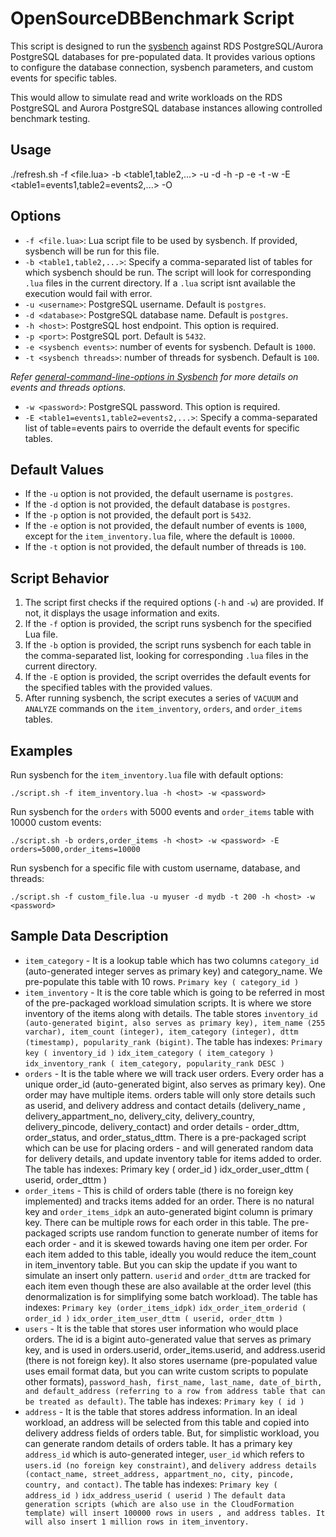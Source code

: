 # OpenSourceDBBenchmark Script

This script is designed to run the [sysbench](https://github.com/akopytov/sysbench?tab=readme-ov-file#sysbench) against  RDS PostgreSQL/Aurora PostgreSQL  databases for pre-populated data. It provides various options to configure the database connection, sysbench parameters, and custom events for specific tables.

This would allow to simulate read and write workloads on the RDS PostgreSQL and Aurora PostgreSQL database instances allowing controlled benchmark testing.

## Usage

./refresh.sh -f <file.lua> -b <table1,table2,...> -u  <username> -d <database> -h <host> -p <port> -e <sysbench events> -t <sysbench threads> -w <password> -E <table1=events1,table2=events2,...> -O 


## Options

- `-f <file.lua>`: 
 Lua script file to be used by sysbench. If provided, sysbench will be run for this file.
- `-b <table1,table2,...>`: Specify a comma-separated list of tables for which sysbench should be run. The script will look for corresponding `.lua` files in the current directory. If a `.lua` script isnt available the execution would fail with error.
- `-u <username>`: 
 PostgreSQL username. Default is `postgres`.
- `-d <database>`: 
 PostgreSQL database name. Default is `postgres`.
- `-h <host>`: 
 PostgreSQL host endpoint. This option is required.
- `-p <port>`: 
 PostgreSQL port. Default is `5432`.
- `-e <sysbench events>`: 
 number of events for sysbench. Default is `1000`.
- `-t <sysbench threads>`: 
 number of threads for sysbench. Default is `100`.

 *Refer [general-command-line-options in Sysbench](https://github.com/akopytov/sysbench/blob/master/README.md#general-command-line-options) for more details on events and threads options.*
- `-w <password>`: 
 PostgreSQL password. This option is required.
- `-E <table1=events1,table2=events2,...>`:
 Specify a comma-separated list of table=events pairs to override the default events for specific tables.



## Default Values

- If the `-u` option is not provided, the default username is `postgres`.
- If the `-d` option is not provided, the default database is `postgres`.
- If the `-p` option is not provided, the default port is `5432`.
- If the `-e` option is not provided, the default number of events is `1000`, except for the `item_inventory.lua` file, where the default is `10000`.
- If the `-t` option is not provided, the default number of threads is `100`.

## Script Behavior

1. The script first checks if the required options (`-h` and `-w`) are provided. If not, it displays the usage information and exits.
2. If the `-f` option is provided, the script runs sysbench for the specified Lua file.
3. If the `-b` option is provided, the script runs sysbench for each table in the comma-separated list, looking for corresponding `.lua` files in the current directory.
4. If the `-E` option is provided, the script overrides the default events for the specified tables with the provided values.
5. After running sysbench, the script executes a series of `VACUUM` and `ANALYZE` commands on the `item_inventory`, `orders`, and `order_items` tables.

## Examples

Run sysbench for the `item_inventory.lua` file with default options:


```./script.sh -f item_inventory.lua -h <host> -w <password>```

Run sysbench for the `orders` with 5000 events  and `order_items` table with 10000 custom events:

```./script.sh -b orders,order_items -h <host> -w <password> -E orders=5000,order_items=10000```


Run sysbench for a specific file with custom username, database, and threads:

```./script.sh -f custom_file.lua -u myuser -d mydb -t 200 -h <host> -w <password>```

## Sample Data Description
- `item_category` - It is a lookup table which has two columns `category_id` (auto-generated integer serves as primary key) and category_name. We pre-populate this table with 10 rows.
`Primary key ( category_id )`
- `item_inventory` - It is the core table which is going to be referred in most of the pre-packaged workload simulation scripts. It is where we store inventory of the items along with details. The table stores `inventory_id (auto-generated bigint, also serves as primary key), item_name (255 varchar), item_count (integer), item_category (integer), dttm (timestamp), popularity_rank (bigint)`. The table has indexes:
`Primary key ( inventory_id )`
`idx_item_category ( item_category )`
`idx_inventory_rank ( item_category, popularity_rank DESC )`
- `orders` - It is the table where we will track user orders. Every order has a unique order_id (auto-generated bigint, also serves as primary key). One order may have multiple items. orders table will only store details such as userid, and delivery address and contact details (delivery_name , delivery_appartment_no, delivery_city, delivery_country, delivery_pincode, delivery_contact) and order details - order_dttm, order_status, and order_status_dttm. There is a pre-packaged script which can be use for placing orders - and will generated random data for delivery details, and update inventory table for items added to order. The table has indexes:
Primary key ( order_id )
idx_order_user_dttm ( userid, order_dttm )
- `order_items` - This is child of orders table (there is no foreign key implemented) and tracks items added for an order. There is no natural key and `order_items_idpk` an auto-generated bigint column is primary key. There can be multiple rows for each order in this table. The pre-packaged scripts use random function to generate number of items for each order - and it is skewed towards having one item per order.
For each item added to this table, ideally you would reduce the item_count in item_inventory table. But you can skip the update if you want to simulate an insert only pattern. `userid` and `order_dttm` are tracked for each item even though these are also available at the order level (this denormalization is for simplifying some batch workload). The table has indexes:
`Primary key (order_items_idpk)`
`idx_order_item_orderid ( order_id )`
`idx_order_item_user_dttm ( userid, order_dttm )`
- `users` - It is the table that stores user information who would place orders. The id is a bigint auto-generated value that serves as primary key, and is used in orders.userid, order_items.userid, and address.userid (there is not foreign key). It also stores username (pre-populated value uses email format data, but you can write custom scripts to populate other formats), `password_hash, first_name, last_name, date_of_birth, and default_address (referring to a row from address table that can be treated as default)`. The table has indexes:
`Primary key ( id )`
- `address` - It is the table that stores address information. In an ideal workload, an address will be selected from this table and copied into delivery address fields of orders table. But, for simplistic workload, you can generate random details of orders table. It has a primary key `address_id` which is auto-generated integer, `user_id` which refers to `users.id (no foreign key constraint)`, and `delivery address details (contact_name, street_address, appartment_no, city, pincode, country, and contact)`. The table has indexes:
`Primary key ( address_id )`
`idx_address_userid ( userid )`
`The default data generation scripts (which are also use in the CloudFormation template) will insert 100000 rows in users , and address tables. It will also insert 1 million rows in item_inventory.`
